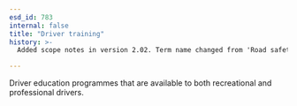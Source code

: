 ```yaml
---
esd_id: 783
internal: false
title: "Driver training"
history: >-
  Added scope notes in version 2.02. Term name changed from 'Road safety - driver training' to 'Roads - safety - driver training' in version 3.00. Name changed to 'Driver training' in version 4.00.

---
```


Driver education programmes that are available to both recreational and professional drivers.

